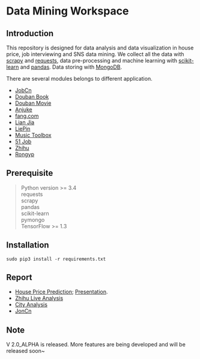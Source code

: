 # Data Mining Workspace

## Introduction
   This repository is designed for data analysis and data visualization in house price, job interviewing and SNS data mining.
   We collect all the data with [scrapy](https://docs.scrapy.org/en/latest/index.html) and [requests](http://www.python-requests.org/en/master/), data pre-processing and machine learning with [scikit-learn](http://scikit-learn.org/stable/) and [pandas](http://pandas.pydata.org/).
   Data storing with [MongoDB](https://docs.mongodb.com/).
   
   There are several modules belongs to different application.  
   * [JobCn](DataHouse/jobcn)
   * [Douban Book](DataHouse/spiders/douban_book_spider.py)
   * [Douban Movie](DataHouse/spiders/douban_movie_spider.py)
   * [Anjuke](DataHouse/spiders/anjuke_spider.py)
   * [fang.com](DataHouse/crawler/fang_crawler.py)
   * [Lian Jia](DataHouse/crawler/lianjia_crawler.py)
   * [LiePin](DataHouse/spiders/liepin_spider.py)
   * [Music Toolbox](DataHouse/music)
   * [51 Job](DataHouse/51job)
   * [Zhihu](DataHouse/zhihu)
   * [Rongyp](DataHouse/rongyp)
    
## Prerequisite
   > Python version >= 3.4  
   > requests   
   > scrapy  
   > pandas    
   > scikit-learn   
   > pymongo    
   > TensorFlow >= 1.3
   
   
## Installation
    sudo pip3 install -r requirements.txt  


## Report
   * [House Price Prediction](https://zhuanlan.zhihu.com/p/26949876); [Presentation](/Presentation/House_ML.pptx).
   * [Zhihu Live Analysis](https://zhuanlan.zhihu.com/p/30514792)
   * [City Analysis](https://zhuanlan.zhihu.com/p/28954770)
   * [JonCn](https://www.zhihu.com/question/30080717/answer/234002087)


## Note
   V 2.0_ALPHA is released.
   More features are being developed and will be released soon~  
